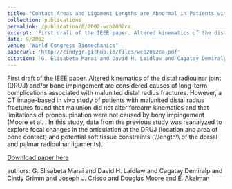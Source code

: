 ```yaml
---
title: "Contact Areas and Ligament Lengths are Abnormal in Patients with Malunited Distal Radius Fracture Despite Normal Radioulnar Kinematics"
collection: publications
permalink: /publication/8/2002-wcb2002ca
excerpt: 'First draft of the IEEE paper. Altered kinematics of the distal radioulnar joint (DRUJ) and/or bone impingement are considered causes of long-term complications associated with malunited distal radius fractures. However,  a  CT image-based in vivo study of patients with malunited distal radius fractures found that malunion did not alter forearm kinematics and that limitations of pronosupination were not caused by bony impingement (Moore et al.  . In this study,  data from the previous study was reanalyzed to explore focal changes in the articulation at the DRUJ (location and area of bone contact) and potential soft tissue constraints (\\\length\\\ of the dorsal and palmar radioulnar ligaments).  , '
date: 8/2002
venue: 'World Congress Biomechanics'
paperurl: 'http://cindygr.github.io/files/wcb2002ca.pdf'
citation: 'G. Elisabeta Marai and David H. Laidlaw and Cagatay Demiralp and Cindy Grimm and Joseph J. Crisco and Douglas Moore and E. Akelman'
---
```

First draft of the IEEE paper. Altered kinematics of the distal radioulnar joint (DRUJ) and/or bone impingement are considered causes of long-term complications associated with malunited distal radius fractures. However,  a  CT image-based in vivo study of patients with malunited distal radius fractures found that malunion did not alter forearm kinematics and that limitations of pronosupination were not caused by bony impingement (Moore et al.  . In this study,  data from the previous study was reanalyzed to explore focal changes in the articulation at the DRUJ (location and area of bone contact) and potential soft tissue constraints (\\\length\\\ of the dorsal and palmar radioulnar ligaments).  

[Download paper here](http://cindygr.github.io/files/wcb2002ca.pdf)

authors: G. Elisabeta Marai and David H. Laidlaw and Cagatay Demiralp and Cindy Grimm and Joseph J. Crisco and Douglas Moore and E. Akelman